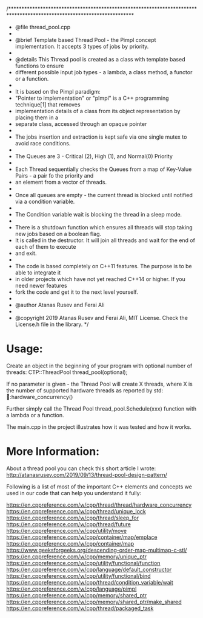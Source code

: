 /***********************************************************************************************************************
* @file thread_pool.cpp
*
* @brief Template based Thread Pool - the Pimpl concept implementation. It accepts 3 types of jobs by priority.
*
* @details	 This Thread pool is created as a class with template based functions to ensure
*	different possible input job types - a lambda, a class method, a functor or a function.
*
*	It is based on the Pimpl paradigm:
*	"Pointer to implementation" or "pImpl" is a C++ programming technique[1] that removes
*  implementation details of a class from its object representation by placing them in a
*  separate class, accessed through an opaque pointer
* 
*  The jobs insertion and extraction is kept safe via one single mutex to avoid race conditions.
* 
*  The Queues are 3 - Critical (2), High (1), and Normal(0) Priority
* 
*  Each Thread sequentially checks the Queues from a map of Key-Value Pairs - a pair fo the priority and 
*  an element from a vector of threads.
*  
*  Once all queues are empty - the current thread is blocked until notified via a condition variable.
*  
*  The Condition variable wait is blocking the thread in a sleep mode.
*  
*  There is a shutdown function which ensures all threads will stop taking new jobs based on a boolean flag.
*  It is called in the destructor. It will join all threads and wait for the end of each of them to execute
*  and exit.
*  
*  The code is based completely on C++11 features. The purpose is to be able to integrate it
*  in older projects which have not yet reached C++14 or higher. If you need newer features
*  fork the code and get it to the next level yourself.
*
* @author Atanas Rusev and Ferai Ali
*
* @copyright 2019 Atanas Rusev and Ferai Ali, MIT License. Check the License.h file in the library.
*/

# Usage: 
Create an object in the beginning of your program with optional number of threads:
CTP::ThreadPool thread_pool(optional);

If no parameter is given - the Thread Pool will create X threads, where X is the number of supported hardware threads as reported by std::thread::hardware_concurrency()

Further simply call the Thread Pool thread_pool.Schedule(xxx) function with a lambda or a function.

The main.cpp in the project illustrates how it was tested and how it works.

# More Information: 
About a thread pool you can check this short article I wrote: 
http://atanasrusev.com/2019/09/13/thread-pool-design-pattern/

Following is a list of most of the important C++ elements and concepts we used in our code that can help you understand it fully:

https://en.cppreference.com/w/cpp/thread/thread/hardware_concurrency
https://en.cppreference.com/w/cpp/thread/unique_lock
https://en.cppreference.com/w/cpp/thread/sleep_for
https://en.cppreference.com/w/cpp/thread/future
https://en.cppreference.com/w/cpp/utility/move
https://en.cppreference.com/w/cpp/container/map/emplace
https://en.cppreference.com/w/cpp/container/map
https://www.geeksforgeeks.org/descending-order-map-multimap-c-stl/
https://en.cppreference.com/w/cpp/memory/unique_ptr
https://en.cppreference.com/w/cpp/utility/functional/function
https://en.cppreference.com/w/cpp/language/default_constructor
https://en.cppreference.com/w/cpp/utility/functional/bind
https://en.cppreference.com/w/cpp/thread/condition_variable/wait
https://en.cppreference.com/w/cpp/language/pimpl
https://en.cppreference.com/w/cpp/memory/shared_ptr
https://en.cppreference.com/w/cpp/memory/shared_ptr/make_shared
https://en.cppreference.com/w/cpp/thread/packaged_task
